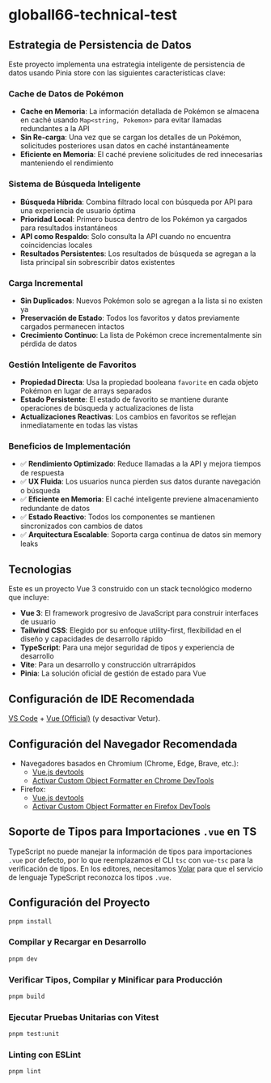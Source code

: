 # globall66-technical-test

## Estrategia de Persistencia de Datos

Este proyecto implementa una estrategia inteligente de persistencia de datos usando Pinia store con las siguientes características clave:

### **Cache de Datos de Pokémon**
- **Cache en Memoria**: La información detallada de Pokémon se almacena en caché usando `Map<string, Pokemon>` para evitar llamadas redundantes a la API
- **Sin Re-carga**: Una vez que se cargan los detalles de un Pokémon, solicitudes posteriores usan datos en caché instantáneamente
- **Eficiente en Memoria**: El caché previene solicitudes de red innecesarias manteniendo el rendimiento

### **Sistema de Búsqueda Inteligente**
- **Búsqueda Híbrida**: Combina filtrado local con búsqueda por API para una experiencia de usuario óptima
- **Prioridad Local**: Primero busca dentro de los Pokémon ya cargados para resultados instantáneos
- **API como Respaldo**: Solo consulta la API cuando no encuentra coincidencias locales
- **Resultados Persistentes**: Los resultados de búsqueda se agregan a la lista principal sin sobrescribir datos existentes

### **Carga Incremental**
- **Sin Duplicados**: Nuevos Pokémon solo se agregan a la lista si no existen ya
- **Preservación de Estado**: Todos los favoritos y datos previamente cargados permanecen intactos
- **Crecimiento Continuo**: La lista de Pokémon crece incrementalmente sin pérdida de datos

### **Gestión Inteligente de Favoritos**
- **Propiedad Directa**: Usa la propiedad booleana `favorite` en cada objeto Pokémon en lugar de arrays separados
- **Estado Persistente**: El estado de favorito se mantiene durante operaciones de búsqueda y actualizaciones de lista
- **Actualizaciones Reactivas**: Los cambios en favoritos se reflejan inmediatamente en todas las vistas

### Beneficios de Implementación

- ✅ **Rendimiento Optimizado**: Reduce llamadas a la API y mejora tiempos de respuesta
- ✅ **UX Fluida**: Los usuarios nunca pierden sus datos durante navegación o búsqueda
- ✅ **Eficiente en Memoria**: El caché inteligente previene almacenamiento redundante de datos
- ✅ **Estado Reactivo**: Todos los componentes se mantienen sincronizados con cambios de datos
- ✅ **Arquitectura Escalable**: Soporta carga continua de datos sin memory leaks

## Tecnologias

Este es un proyecto Vue 3 construido con un stack tecnológico moderno que incluye:

- **Vue 3**: El framework progresivo de JavaScript para construir interfaces de usuario
- **Tailwind CSS**: Elegido por su enfoque utility-first, flexibilidad en el diseño y capacidades de desarrollo rápido
- **TypeScript**: Para una mejor seguridad de tipos y experiencia de desarrollo
- **Vite**: Para un desarrollo y construcción ultrarrápidos
- **Pinia**: La solución oficial de gestión de estado para Vue

## Configuración de IDE Recomendada

[VS Code](https://code.visualstudio.com/) + [Vue (Official)](https://marketplace.visualstudio.com/items?itemName=Vue.volar) (y desactivar Vetur).

## Configuración del Navegador Recomendada

- Navegadores basados en Chromium (Chrome, Edge, Brave, etc.):
  - [Vue.js devtools](https://chromewebstore.google.com/detail/vuejs-devtools/nhdogjmejiglipccpnnnanhbledajbpd) 
  - [Activar Custom Object Formatter en Chrome DevTools](http://bit.ly/object-formatters)
- Firefox:
  - [Vue.js devtools](https://addons.mozilla.org/en-US/firefox/addon/vue-js-devtools/)
  - [Activar Custom Object Formatter en Firefox DevTools](https://fxdx.dev/firefox-devtools-custom-object-formatters/)

## Soporte de Tipos para Importaciones `.vue` en TS

TypeScript no puede manejar la información de tipos para importaciones `.vue` por defecto, por lo que reemplazamos el CLI `tsc` con `vue-tsc` para la verificación de tipos. En los editores, necesitamos [Volar](https://marketplace.visualstudio.com/items?itemName=Vue.volar) para que el servicio de lenguaje TypeScript reconozca los tipos `.vue`.

## Configuración del Proyecto

```sh
pnpm install
```

### Compilar y Recargar en Desarrollo

```sh
pnpm dev
```

### Verificar Tipos, Compilar y Minificar para Producción

```sh
pnpm build
```

### Ejecutar Pruebas Unitarias con Vitest

```sh
pnpm test:unit
```

### Linting con ESLint

```sh
pnpm lint
```
